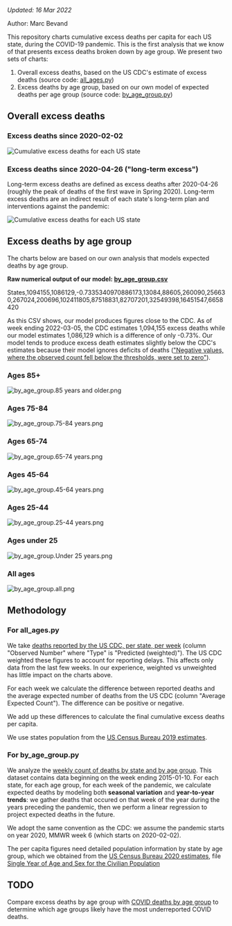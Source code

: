 *Updated: 16 Mar 2022*

Author: Marc Bevand

This repository charts cumulative excess deaths per capita for each US state,
during the COVID-19 pandemic. This is the first analysis that we know of that
presents excess deaths broken down by age group. We present two sets of charts:

1. Overall excess deaths, based on the US CDC's estimate of excess deaths
  (source code: [all_ages.py](all_ages.py))
2. Excess deaths by age group, based on our own model of expected deaths per
  age group (source code: [by_age_group.py](by_age_group.py))

## Overall excess deaths

### Excess deaths since 2020-02-02

![Cumulative excess deaths for each US state](all_ages.full.png)

### Excess deaths since 2020-04-26 ("long-term excess")

Long-term excess deaths are defined as excess deaths after 2020-04-26 (roughly
the peak of deaths of the first wave in Spring 2020). Long-term excess deaths are an
indirect result of each state's long-term plan and interventions against the
pandemic:

![Cumulative excess deaths for each US state](all_ages.longterm.png)

## Excess deaths by age group

The charts below are based on our own analysis that models expected deaths by
age group.

**Raw numerical output of our model: [by_age_group.csv](by_age_group.csv)**

States,1094155,1086129,-0.7335340970886173,13084,88605,260090,256630,267024,200696,102411805,87518831,82707201,32549398,16451547,6658420

As this CSV shows, our model produces figures close to the CDC. As of week ending
2022-03-05, the CDC estimates 1,094,155 excess deaths while our model estimates 1,086,129
which is a difference of only -0.73%. Our model tends to produce excess death estimates slightly
below the CDC's estimates because their model ignores deficits of deaths (["Negative
values, where the observed count fell below the thresholds, were set to
zero"](https://www.cdc.gov/nchs/nvss/vsrr/covid19/excess_deaths.htm)).

### Ages 85+

![by_age_group.85 years and older.png](by_age_group.85%20years%20and%20older.png)

### Ages 75-84

![by_age_group.75-84 years.png](by_age_group.75-84%20years.png)

### Ages 65-74

![by_age_group.65-74 years.png](by_age_group.65-74%20years.png)

### Ages 45-64

![by_age_group.45-64 years.png](by_age_group.45-64%20years.png)

### Ages 25-44

![by_age_group.25-44 years.png](by_age_group.25-44%20years.png)

### Ages under 25

![by_age_group.Under 25 years.png](by_age_group.Under%2025%20years.png)

### All ages

![by_age_group.all.png](by_age_group.all.png)

## Methodology

### For all_ages.py

We take [deaths reported by the US CDC, per state, per
week](https://data.cdc.gov/NCHS/Excess-Deaths-Associated-with-COVID-19/xkkf-xrst/)
(column "Observed Number" where "Type" is "Predicted (weighted)"). The US
CDC weighted these figures to account for reporting delays. This
affects only data from the last few weeks. In our experience, weighted vs
unweighted has little impact on the charts above.

For each week we calculate the difference between reported
deaths and the average expected number of deaths from the US CDC (column
"Average Expected Count"). The difference can be positive or negative.

We add up these differences to calculate the final cumulative excess deaths
per capita.

We use states population from the [US
Census Bureau 2019 estimates](https://www2.census.gov/programs-surveys/popest/datasets/2010-2019/state/detail/SCPRC-EST2019-18+POP-RES.csv).

### For by_age_group.py

We analyze the [weekly count of deaths by state and by age
group](https://data.cdc.gov/NCHS/Weekly-Counts-of-Deaths-by-Jurisdiction-and-Age/y5bj-9g5w).
This dataset contains data beginning on the week ending 2015-01-10.
For each state, for each age group, for each week of the pandemic, we
calculate expected deaths by modeling both **seasonal variation** and
**year-to-year trends**: we gather deaths that occured on that week of the year
during the years preceding the pandemic, then we perform a linear regression to
project expected deaths in the future.

We adopt the same convention as the CDC: we assume the pandemic starts on year
2020, MMWR week 6 (which starts on 2020-02-02).

The per capita figures need detailed population information by state by age group,
which we obtained from the [US Census Bureau 2020
estimates](https://www.census.gov/programs-surveys/popest/technical-documentation/research/evaluation-estimates/2020-evaluation-estimates/2010s-state-detail.html),
file [Single Year of Age and Sex for the Civilian
Population](https://www2.census.gov/programs-surveys/popest/datasets/2010-2020/state/asrh/SC-EST2020-AGESEX-CIV.csv)

## TODO

Compare excess deaths by age group with [COVID deaths by age
group](https://data.cdc.gov/NCHS/Provisional-COVID-19-Deaths-by-Sex-and-Age/9bhg-hcku)
to determine which age groups likely have the most underreported COVID deaths.
